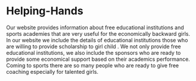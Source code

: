 # Helping-Hands
Our website provides information about free educational institutions and sports academies that are very useful for the economically backward girls. In our website we include the details of educational institutions those who are willing to provide scholarship to girl child . We not only provide free educational institutions, we also include the sponsors who are ready to provide some economical support based on their academics performance. Coming to sports there are so many people who are ready to give free coaching especially for talented girls. 
